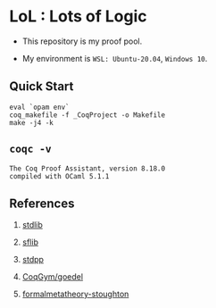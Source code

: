 # LoL : Lots of Logic

- This repository is my proof pool.

- My environment is `WSL: Ubuntu-20.04`, `Windows 10`.

## Quick Start

```
eval `opam env`
coq_makefile -f _CoqProject -o Makefile
make -j4 -k
```

## `coqc -v`

```
The Coq Proof Assistant, version 8.18.0
compiled with OCaml 5.1.1
```

## References

1. [stdlib](https://coq.inria.fr/doc/v8.18/stdlib)

2. [sflib](https://github.com/snu-sf/sflib)

3. [stdpp](https://plv.mpi-sws.org/coqdoc/stdpp)

4. [CoqGym/goedel](https://github.com/princeton-vl/CoqGym/tree/master/coq_projects/goedel)

5. [formalmetatheory-stoughton](https://github.com/ernius/formalmetatheory-stoughton)
